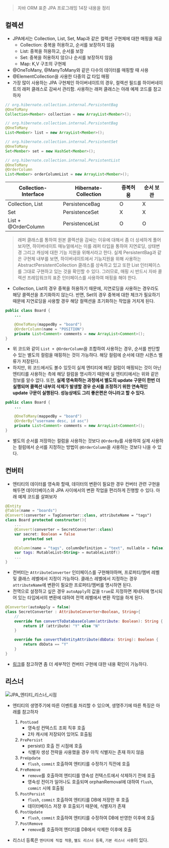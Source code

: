 > 자바 ORM 표준 JPA 프로그래밍 14장 내용을 정리

## 컬렉션
- JPA에서는 Collection, List, Set, Map과 같은 컬렉션 구현체에 대한 매핑을 제공
  * Collection: 중복을 허용하고, 순서를 보장하지 않음
  * List: 중복을 허용하고, 순서를 보장
  * Set: 중복을 허용하지 않으나 순서를 보장하지 않음
  * Map: K,V 구조의 구현체
- @OneToMany, @ManyToMany와 같은 다수의 데이터를 매핑할 때 사용
- @ElementCollection을 사용한 다중의 값 타입 매핑
- 가장 많이 사용하는 JPA 구현체인 하이버네이트의 경우, 컬렉션 필드를 하이버네이트의 래퍼 클래스로 감싸서 관리함. 사용하는 래퍼 클래스는 아래 예제 코드를 참고하자
```java
// org.hibernate.collection.internal.PersistentBag
@OneToMany
Collection<Member> collection = new ArrayList<Member>();

// org.hibernate.collection.internal.PersistentBag
@OneToMany
List<Member> list = new ArrayList<Member>();

// org.hibernate.collection.internal.PersistentSet
@OneToMany
Set<Member> set = new HashSet<Member>();

// org.hibernate.collection.internal.PersistentList
@OneToMany
@OrderColumn
List<Member> orderColumnList = new ArrayList<Member>();
```

| Collection-Interface  | Hibernate-Collection  | 중복허용  | 순서 보관  |
|----------------------|---|---|---|
| Collection, List     | PersistenceBag   | O | X |
| Set                  | PersistenceSet   | X | X |
| List + @OrderColumn  | PersistenceList  | O | O |


> 래퍼 클래스를 통하여 원본 콜렉션을 감싸는 이유에 대해서 좀 더 상세하게 풀어보자면, 하이버네이트 매뉴얼에서는 이를 래퍼 타입을 통하여 지연로딩, 상태변경 그리고 캐싱에 대한 기능 지원을 위해서라고 한다. 
> 실제 PersistentBag과 같은 구현체 내부를 보면, 하이버네이트에서 기능지원을 위해 사용하는 AbstractPersistentCollection 클래스를 상속하고 있고 또한 List 인터페이스를 그대로 구현하고 있는 것을 확인할 수 있다. 그러므로, 매핑 시 반드시 자바 콜렉션 프레임워크의 표준 인터페이스를 사용하여 매핑을 해야 한다.

- Collection, List의 경우 중복을 허용하기 때문에, 지연로딩을 사용하는 경우라도 해당 콜렉션을 초기화하지 않는다. 반면, Set의 경우 중복에 대한 체크가 필요하기 때문에 지연로딩을 사용할 경우 해당 컬렉션을 초기화하는 작업을 거치게 된다.

```java
public class Board {
	...

	@OneToMany(mappedBy = "board")
	@OrderColumn(name = "POSITION")
	private List<Comment> comments = new ArrayList<Comment>();
}
```
- 위 코드와 같이 `List + @OrderColumn`을 조합하여 사용하는 경우, 순서를 판단할 수 있는 별도의 컬럼을 매핑하는 것이 가능하다. 해당 컬럼에 순서에 대한 시퀀스 벨류가 저장된다. 
- 하지만, 위 코드에서도 볼수 있듯이 실제 엔티티에 해당 컬럼이 매핑되는 것이 아닌 엔티티를 사용하는 측에 해당 컬럼을 명시하기 때문에 실 엔티티에서는 위와 같은 정보를 알수 없다. 또한, **실제 영속화하는 과정에서 별도의 update 구문이 한번 더 실행되며 콜렉션 내부의 삭제가 발생할 경우 순서를 조정하기 위한 연속적인 update 구문이 실행된다. 성능상에도 그리 좋은편은 아니라고 할 수 있다.**

```java
public class Board {
	...

	@OneToMany(mappedBy = "board")
	@OrderBy("username desc, id asc")
	private List<Comment> comments = new ArrayList<Comment>();
}
```
- 별도의 순서를 저장하는 컬럼을 사용하는 것보다 `@OrderBy`를 사용하여 실제 사용하는 컬럼에서 순서를 지정하는 방법이 `@OrderColumn`을 사용하는 것보다 나을 수 있다.

## 컨버터
- 엔티티의 데이터를 영속화 할때, 데이터의 변환이 필요한 경우 컨버터 관련 구현을 해두면 데이터베이스와 JPA 사이에서의 변환 작업을 편리하게 진행할 수 있다. 아래 예제 코드를 살펴보자
```kotlin
@Entity
@Table(name = "boards")
@Convert(converter = TagConverter::class, attributeName = "tags")
class Board protected constructor(){
	...
	@Convert(converter = SecretConverter::class)
	var secret: Boolean = false
		protected set

	@Column(name = "tags", columnDefinition = "text", nullable = false)
	var tags: MutableList<String> = mutableListOf()
	...
}
```

- 컨버터는 `AttributeConverter` 인터페이스를 구현해야하며, 프로퍼티/멤버 레벨 및 클래스 레벨에서 지정이 가능하다. 클래스 레벨에서 지정하는 경우 `attributeName`에 변환이 필요한 프로퍼티/멤버를 명시하면 된다.
- 전역으로 설정하고 싶은 경우 `autoApply`의 값을 `true`로 지정하면 제네릭에 명시되어 있는 타입에서의 변환에 대하여 전역 레벨에서 변환 작업을 하게 된다. 

```kotlin
@Converter(autoApply = false)
class SecretConverter : AttributeConverter<Boolean, String>{
	// 
	override fun convertToDatabaseColumn(attribute: Boolean): String {
		return if (attribute) "Y" else "N"
	}

	override fun convertToEntityAttribute(dbData: String): Boolean {
		return dbData == "Y"
	}
}
```
- [링크](https://docs.oracle.com/javaee/7/api/javax/persistence/Convert.html)를 참고하면 좀 더 세부적인 컨버터 구현에 대한 내용 확인이 가능하다.

## 리스너
![JPA_엔티티_리스너_시점](https://i.imgur.com/kdrVtQ8.png)
- 엔티티의 생명주기에 따른 이벤트를 처리할 수 있으며, 생명주기에 따른 특징은 아래를 참고하자
  1. `PostLoad`
     - 영속성 컨텍스트 조회 직후 호출
     - 2차 캐시에 저장되어 있어도 호출됨
  2. `PrePersist`
     - persist() 호출 전 시점에 호출
     - 식별자 생성 전략을 사용했을 경우 아직 식별자는 존재 하지 않음
  3. `PreUpdate`
     - `flush`, `commit` 호출하여 엔티티를 수정하기 직전에 호출
  4. `PreRemove`
     - `remove`를 호출하여 엔티티를 영속성 컨텍스트에서 삭제하기 전에 호출
     - 영속성 전이가 일어나도 호출되며 orphanRemoval에 대하여 `flush`, `commit` 시에 호출됨
  5. `PostPersist`
     - `flush`, `commit` 호출하여 엔티티를 DB에 저장한 후 호출
     - 데이터베이스 저장 후 호출되기 때문에, 식별자가 존재
  6. `PostUpdate`
     - `flush`, `commit` 호출하여 엔티티를 수정하여 DB에 반영한 이후에 호출
  7. `PostRemove`
     - `remove`를 호출하여 엔티티를 DB에서 삭제한 이후에 호출

- 리스너 등록은 `엔티티에 직접 적용`, `별도 리스너 등록`, `기본 리스너 사용`이 있다.